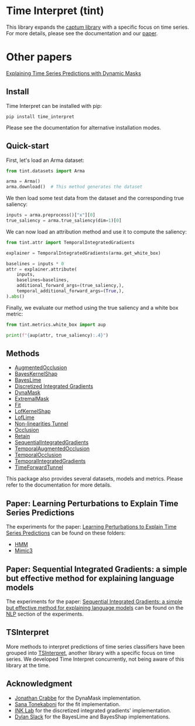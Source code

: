 # Time Interpret (tint)

This library expands the [captum library](https://captum.ai) with a specific 
focus on time series. For more details, please see the documentation and our [paper](https://arxiv.org/abs/2306.02968).

# Other papers

[Explaining Time Series Predictions with Dynamic Masks](https://proceedings.mlr.press/v139/crabbe21a/crabbe21a.pdf)

## Install

Time Interpret can be installed with pip:

```shell script
pip install time_interpret
```

Please see the documentation for alternative installation modes.


## Quick-start

First, let's load an Arma dataset:

```python
from tint.datasets import Arma

arma = Arma()
arma.download()  # This method generates the dataset
```

We then load some test data from the dataset and the
corresponding true saliency:

```python
inputs = arma.preprocess()["x"][0]
true_saliency = arma.true_saliency(dim=1)[0]
```

We can now load an attribution method and use it to compute the saliency:

```python
from tint.attr import TemporalIntegratedGradients

explainer = TemporalIntegratedGradients(arma.get_white_box)

baselines = inputs * 0
attr = explainer.attribute(
    inputs,
    baselines=baselines,
    additional_forward_args=(true_saliency,),
    temporal_additional_forward_args=(True,),
).abs()
```

Finally, we evaluate our method using the true saliency and a white box metric:

```python
from tint.metrics.white_box import aup

print(f"{aup(attr, true_saliency):.4}")
```

## Methods

- [AugmentedOcclusion](https://arxiv.org/abs/2003.02821)
- [BayesKernelShap](https://arxiv.org/abs/2008.05030)
- [BayesLime](https://arxiv.org/abs/2008.05030)
- [Discretized Integrated Gradients](https://arxiv.org/abs/2108.13654)
- [DynaMask](https://arxiv.org/abs/2106.05303)
- [ExtremalMask](https://arxiv.org/abs/2305.18840)
- [Fit](https://arxiv.org/abs/2003.02821)
- [LofKernelShap](https://arxiv.org/abs/2306.02968)
- [LofLime](https://arxiv.org/abs/2306.02968)
- [Non-linearities Tunnel](https://arxiv.org/abs/1906.07983)
- [Occlusion](https://arxiv.org/abs/1311.2901)
- [Retain](https://arxiv.org/abs/1608.05745)
- [SequentialIntegratedGradients](https://arxiv.org/abs/2305.15853)
- [TemporalAugmentedOcclusion](https://arxiv.org/abs/2003.02821)
- [TemporalOcclusion](https://arxiv.org/abs/2003.02821)
- [TemporalIntegratedGradients](https://arxiv.org/abs/2306.02968)
- [TimeForwardTunnel](https://arxiv.org/abs/2306.02968)

This package also provides several datasets, models and metrics. Please refer to the documentation for more details.


## Paper: Learning Perturbations to Explain Time Series Predictions

The experiments for the paper: [Learning Perturbations to Explain Time Series Predictions](https://arxiv.org/abs/2305.18840) 
can be found on these folders:
- [HMM](experiments/hmm)
- [Mimic3](experiments/mimic3/mortality)


## Paper: Sequential Integrated Gradients: a simple but effective method for explaining language models

The experiments for the paper: 
[Sequential Integrated Gradients: a simple but effective method for explaining language models](https://arxiv.org/abs/2305.15853) 
can be found on the [NLP](experiments/nlp) section of the experiments.


## TSInterpret

More methods to interpret predictions of time series classifiers have been grouped 
into [TSInterpret](https://github.com/fzi-forschungszentrum-informatik/TSInterpret), another library with a specific 
focus on time series.
We developed Time Interpret concurrently, not being aware of this library at the time.


## Acknowledgment
- [Jonathan Crabbe](https://github.com/JonathanCrabbe/Dynamask) for the DynaMask implementation.
- [Sana Tonekaboni](https://github.com/sanatonek/time_series_explainability/tree/master/TSX) for the fit implementation.
- [INK Lab](https://github.com/INK-USC/DIG) for the discretized integrated gradients' implementation.
- [Dylan Slack](https://github.com/dylan-slack/Modeling-Uncertainty-Local-Explainability) for the BayesLime and BayesShap implementations.

